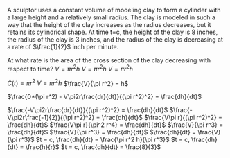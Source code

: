 A sculptor uses a constant volume of modeling clay to form a cylinder with a large height and a relatively small radius. The clay is modeled in such a way that the height of the clay increases as the radius decreases, but it retains its cylindrical shape. At time t=c, the height of the clay is 8 inches, the radius of the clay is 3 inches, and the radius of the clay is decreasing at a rate of $\frac{1}{2}$ inch per minute.

At what rate is the area of the cross section of the clay decreasing with respect to time?
$V = \pi r^2 h$
$V = \pi r^2 h$
$V = \pi r^2 h$

$C(t) = \pi r^2$
$V = \pi r^2 h$
$\frac{V}{\pi r^2} = h$

$\frac{0*(\pi r^2) - V\pi2r\frac{dr}{dt}}{(\pi r^2)^2} = \frac{dh}{dt}$

$\frac{-V\pi2r\frac{dr}{dt}}{(\pi r^2)^2} = \frac{dh}{dt}$
$\frac{-V\pi2r\frac{-1}{2}}{(\pi r^2)^2} = \frac{dh}{dt}$
$\frac{V\pi r}{(\pi r^2)^2} = \frac{dh}{dt}$
$\frac{V\pi r}{\pi^2 r^4} = \frac{dh}{dt}$
$\frac{V}{\pi r^3} = \frac{dh}{dt}$
$\frac{V}{\pi r^3} = \frac{dh}{dt}$
$\frac{dh}{dt} = \frac{V}{\pi r^3}$
$t = c, \frac{dh}{dt} = \frac{\pi r^2 h}{\pi r^3}$
$t = c, \frac{dh}{dt} = \frac{h}{r}$
$t = c, \frac{dh}{dt} = \frac{8}{3}$